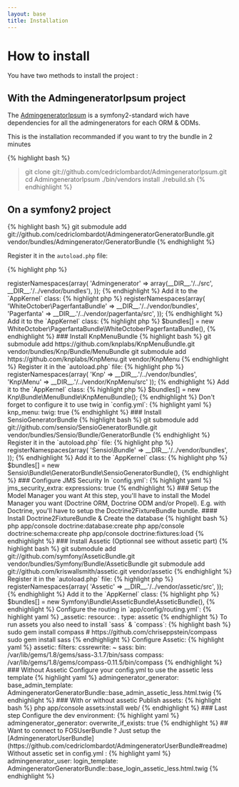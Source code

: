 ```yaml
---
layout: base
title: Installation
---
```


# How to install

You have two methods to install the project :

## With the AdmingeneratorIpsum project ##

The [AdmingeneratorIpsum](https://github.com/cedriclombardot/AdmingeneratorIpsum) is a symfony2-standard wich have dependencies for all the admingenerators for each ORM & ODMs.

This is the installation recommanded if you want to try the bundle in 2 minutes 

{% highlight bash %}
> git clone git://github.com/cedriclombardot/AdmingeneratorIpsum.git
> cd AdmingeneratorIpsum
> ./bin/vendors install
> ./rebuild.sh
{% endhighlight %}

## On a symfony2 project ##

{% highlight bash %}
git submodule add git://github.com/cedriclombardot/AdmingeneratorGeneratorBundle.git vendor/bundles/Admingenerator/GeneratorBundle
{% endhighlight %}

Register it in the `autoload.php` file:

{% highlight php %}
<?php
// app/autoload.php

$loader->registerNamespaces(array(
    'Admingenerator'    => array(__DIR__.'/../src', __DIR__.'/../vendor/bundles'),
));
{% endhighlight %}

Add it to the `AppKernel` class:

{% highlight php %}
<?php
// app/AppKernel.php

public function registerBundles()
{
    $bundles = array(
        // ...
        
        // Admin Generator
        new Admingenerator\GeneratorBundle\AdmingeneratorGeneratorBundle(),
    );
    
    // ...
}
{% endhighlight %}

### Install Pagerfanta 

{% highlight bash %}
git submodule add http://github.com/whiteoctober/Pagerfanta.git vendor/pagerfanta
git submodule add http://github.com/whiteoctober/WhiteOctoberPagerfantaBundle.git vendor/bundles/WhiteOctober/PagerfantaBundle
{% endhighlight %}

Register it in the `autoload.php` file:

{% highlight php %}
<?php
// app/autoload.php

$loader->registerNamespaces(array(
    'WhiteOctober\PagerfantaBundle' => __DIR__.'/../vendor/bundles',
    'Pagerfanta'                    => __DIR__.'/../vendor/pagerfanta/src',
));
{% endhighlight %}

Add it to the `AppKernel` class:

{% highlight php %}
$bundles[] = new WhiteOctober\PagerfantaBundle\WhiteOctoberPagerfantaBundle(),
{% endhighlight %} 

### Install KnpMenuBundle 

{% highlight bash %}
git submodule add https://github.com/knplabs/KnpMenuBundle.git vendor/bundles/Knp/Bundle/MenuBundle
git submodule add https://github.com/knplabs/KnpMenu.git vendor/KnpMenu
{% endhighlight %}

Register it in the `autoload.php` file:

{% highlight php %}
<?php
// app/autoload.php

$loader->registerNamespaces(array(
    'Knp'       => __DIR__.'/../vendor/bundles',
    'Knp\Menu'  => __DIR__.'/../vendor/KnpMenu/src'
));
{% endhighlight %}

Add it to the `AppKernel` class:

{% highlight php %}
$bundles[] = new Knp\Bundle\MenuBundle\KnpMenuBundle();
{% endhighlight %} 

Don't forget to configure it to use twig in `config.yml`:

{% highlight yaml %}
knp_menu:
    twig: true
{% endhighlight %}

### Install SensioGeneratorBundle

{% highlight bash %}
git submodule add git://github.com/sensio/SensioGeneratorBundle.git vendor/bundles/Sensio/Bundle/GeneratorBundle
{% endhighlight %}

Register it in the `autoload.php` file:

{% highlight php %}
<?php
// app/autoload.php

$loader->registerNamespaces(array(
    'Sensio\Bundle'     => __DIR__.'/../vendor/bundles',
));
{% endhighlight %}

Add it to the `AppKernel` class:

{% highlight php %}
$bundles[] = new Sensio\Bundle\GeneratorBundle\SensioGeneratorBundle(),
{% endhighlight %}

### Configure JMS Security

In `config.yml`:

{% highlight yaml %}
jms_security_extra:
     expressions: true
{% endhighlight %}

### Setup the Model Manager you want

At this step, you'll have to install the Model Manager you want (Doctrine ORM, Doctrine ODM and/or Propel).
E.g. with Doctrine, you'll have to setup the Doctrine2FixtureBundle bundle.

#### Install Doctrine2FixtureBundle & Create the database

{% highlight bash %}
php app/console doctrine:database:create
php app/console doctrine:schema:create
php app/console doctrine:fixtures:load  
{% endhighlight %}

### Install Assetic (Optionnal see without assetic part)

{% highlight bash %}
git submodule add git://github.com/symfony/AsseticBundle.git vendor/bundles/Symfony/Bundle/AsseticBundle
git submodule add git://github.com/kriswallsmith/assetic.git vendor/assetic
{% endhighlight %}

Register it in the `autoload.php` file:

{% highlight php %}
<?php
// app/autoload.php

$loader->registerNamespaces(array(
    'Assetic'           => __DIR__.'/../vendor/assetic/src',
));
{% endhighlight %}

Add it to the `AppKernel` class:

{% highlight php %}
$bundles[] = new Symfony\Bundle\AsseticBundle\AsseticBundle(),
{% endhighlight %}

Configure the routing in `app/config/routing.yml`:

{% highlight yaml %}
_assetic:
    resource: .
    type: assetic
{% endhighlight %}

To run assets you also need to install `sass` & `compass`:

{% highlight bash %}
sudo gem install compass # https://github.com/chriseppstein/compass
sudo gem install sass
{% endhighlight %}

Configure Assetic:

{% highlight yaml %}
assetic:
    filters:
        cssrewrite: ~
        sass: 
            bin: /var/lib/gems/1.8/gems/sass-3.1.7/bin/sass
            compass: /var/lib/gems/1.8/gems/compass-0.11.5/bin/compass
{% endhighlight %}


### Without Assetic

Configure your config.yml to use the assetic less template

{% highlight yaml %}
admingenerator_generator:
    base_admin_template: AdmingeneratorGeneratorBundle::base_admin_assetic_less.html.twig
{% endhighlight %}

### With or without assetic 

Publish assets:

{% highlight bash %}
php app/console assets:install web/
{% endhighlight %}

### Last step

Configure the dev environment:

{% highlight yaml %}
admingenerator_generator:
    overwrite_if_exists: true
{% endhighlight %}

## Want to connect to FOSUserBundle ?

Just setup the [AdmingeneratorUserBundle](https://github.com/cedriclombardot/AdmingeneratorUserBundle#readme)

Without assetic set in config.yml :

{% highlight yaml %}
admingenerator_user:
     login_template: AdmingeneratorGeneratorBundle::base_login_assetic_less.html.twig
{% endhighlight %}

